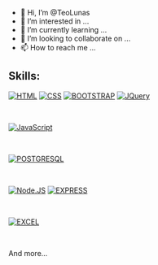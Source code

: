 - 👋 Hi, I’m @TeoLunas
- 👀 I’m interested in ...
- 🌱 I’m currently learning ...
- 💞️ I’m looking to collaborate on ...
- 📫 How to reach me ...

<!---
TeoLunas/TeoLunas is a ✨ special ✨ repository because its `README.md` (this file) appears on your GitHub profile.
You can click the Preview link to take a look at your changes.
--->

## Skills:

[![HTML](https://img.shields.io/badge/HTML5-E34F26?style=for-the-badge&logo=html5&logoColor=white)]()
[![CSS](https://img.shields.io/badge/CSS3-1572B6?style=for-the-badge&logo=css3&logoColor=white)]()
[![BOOTSTRAP](https://img.shields.io/badge/Bootstrap-563D7C?style=for-the-badge&logo=bootstrap&logoColor=white)]()
[![JQuery](https://img.shields.io/badge/jQuery-0769AD?style=for-the-badge&logo=jquery&logoColor=white)]()

</br>

[![JavaScript](https://img.shields.io/badge/JavaScript-F7DF1E?style=for-the-badge&logo=javascript&logoColor=white&labelColor=101010)]()

</br>

[![POSTGRESQL](https://img.shields.io/badge/PostgreSQL-316192?style=for-the-badge&logo=postgresql&logoColor=white)]()

</br>

[![Node.JS](https://img.shields.io/badge/Node.JS-339933?style=for-the-badge&logo=node.js&logoColor=white&labelColor=101010)]()
[![EXPRESS](https://img.shields.io/badge/Express.js-404D59?style=for-the-badge)]()

</br>

[![EXCEL](https://img.shields.io/badge/Microsoft_Excel-217346?style=for-the-badge&logo=microsoft-excel&logoColor=white)]()

</br>

And more...

<!--[![]()]()-->
